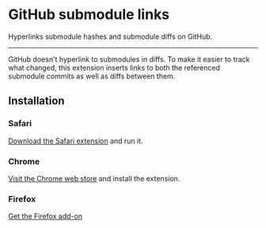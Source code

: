 # GitHub submodule links

Hyperlinks submodule hashes and submodule diffs on GitHub.

------------------------

GitHub doesn't hyperlink to submodules in diffs. To make it easier to track what changed, this extension inserts links to both the referenced submodule commits as well as diffs between them.

## Installation

### Safari

[Download the Safari extension](https://github.com/msolomon/github-submodule-links/releases/download/v1.2.1/github-submodule-links.safariextz) and run it.

### Chrome

[Visit the Chrome web store](https://chrome.google.com/webstore/detail/github-submodule-links/ncoknneddcolmgfnmcbemhhaghjdlkkb) and install the extension.

### Firefox
[Get the Firefox add-on](https://addons.mozilla.org/en-US/firefox/addon/github-submodule-links/)
